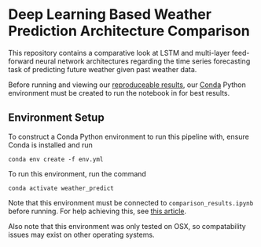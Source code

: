 # Deep Learning Based Weather Prediction Architecture Comparison

This repository contains a comparative look at LSTM and multi-layer feed-forward neural network architectures regarding
the time series forecasting task of predicting future weather given past weather data.

Before running and viewing our [reproduceable results](comparison_results.ipynb), our [Conda](https://docs.anaconda.com/free/miniconda/miniconda-install/) Python environment must be created to run the notebook in for best results.

## Environment Setup

To construct a Conda Python environment to run this pipeline with, ensure Conda is installed and run

``` shell
conda env create -f env.yml
```

To run this environment, run the command

```shell
conda activate weather_predict
```

Note that this environment must be connected to `comparison_results.ipynb` before running. For help achieving this, see [this article](https://saturncloud.io/blog/how-to-use-conda-environment-in-a-jupyter-notebook/).

Also note that this environment was only tested on OSX, so compatability issues may exist on other operating systems.
